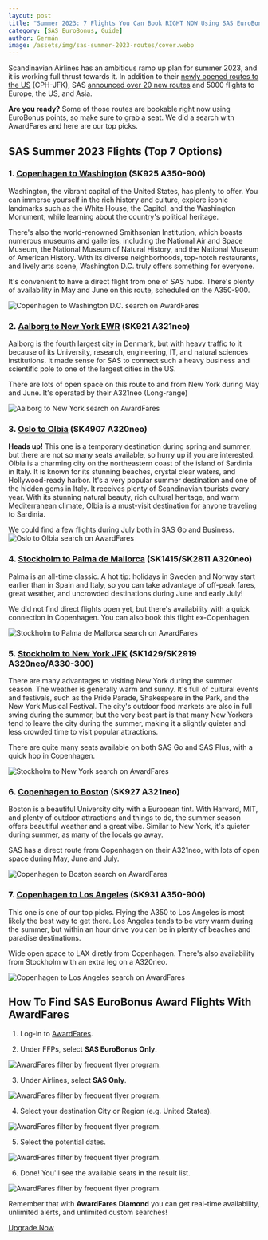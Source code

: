 ```yaml
---
layout: post
title: "Summer 2023: 7 Flights You Can Book RIGHT NOW Using SAS EuroBonus Points"
category: [SAS EuroBonus, Guide]
author: Germán
image: /assets/img/sas-summer-2023-routes/cover.webp
---
```


Scandinavian Airlines has an ambitious ramp up plan for summer 2023, and it is working full thrust towards it. In addition to their [newly opened routes to the US](https://blog.awardfares.com/a-review-of-sas-business-to-jfk/) (CPH-JFK), SAS [announced over 20 new routes](https://www.sasgroup.net/newsroom/press-releases/2023/sas-offers-more-routes-and-frequencies-for-the-summer/) and 5000 flights to Europe, the US, and Asia.

**Are you ready?** Some of those routes are bookable right now using EuroBonus points, so make sure to grab a seat. We did a search with AwardFares and here are our top picks.

## SAS Summer 2023 Flights (Top 7 Options)


### 1. [Copenhagen to Washington](https://awardfares.com/search?CPH.IAD.;a:SK;z:eurobonus) (SK925 A350-900)

Washington, the vibrant capital of the United States, has plenty to offer. You can immerse yourself in the rich history and culture, explore iconic landmarks such as the White House, the Capitol, and the Washington Monument, while learning about the country's political heritage. 

There's also the world-renowned Smithsonian Institution, which boasts numerous museums and galleries, including the National Air and Space Museum, the National Museum of Natural History, and the National Museum of American History. With its diverse neighborhoods, top-notch restaurants, and lively arts scene, Washington D.C. truly offers something for everyone.

It's convenient to have a direct flight from one of SAS hubs. There's plenty of availability in May and June on this route, scheduled on the A350-900.

<img src="/assets/img/sas-summer-2023-routes/1-cph-iad.webp" alt="Copenhagen to Washington D.C. search on AwardFares" />

### 2. [Aalborg to New York EWR](https://awardfares.com/search?AAL.EWR.;a:SK;z:eurobonus) (SK921 A321neo)

Aalborg is the fourth largest city in Denmark, but with heavy traffic to it because of its University, research, engineering, IT, and natural sciences institutions. It made sense for SAS to connect such a heavy business and scientific pole to one of the largest cities in the US.

There are lots of open space on this route to and from New York during May and June. It's operated by their A321neo (Long-range)

<img src="/assets/img/sas-summer-2023-routes/2-aal-ewr.webp" alt="Aalborg to New York search on AwardFares" />


### 3. [Oslo to Olbia](https://awardfares.com/search?OSL.OLB.;a:SK;z:eurobonus) (SK4907 A320neo)

**Heads up!** This one is a temporary destination during spring and summer, but there are not so many seats available, so hurry up if you are interested. Olbia is a charming city on the northeastern coast of the island of Sardinia in Italy. It is known for its stunning beaches, crystal clear waters, and Hollywood-ready harbor. It's a very popular summer destination and one of the hidden gems in Italy. It receives plenty of Scandinavian tourists every year. With its stunning natural beauty, rich cultural heritage, and warm Mediterranean climate, Olbia is a must-visit destination for anyone traveling to Sardinia.

We could find a few flights during July both in SAS Go and Business.
<img src="/assets/img/sas-summer-2023-routes/3-osl-olb.webp" alt="Oslo to Olbia search on AwardFares" />


### 4. [Stockholm to Palma de Mallorca](https://awardfares.com/search?ARN.PMI.;a:SK;z:eurobonus) (SK1415/SK2811 A320neo)

Palma is an all-time classic. A hot tip: holidays in Sweden and Norway start earlier than in Spain and Italy, so you can take advantage of off-peak fares, great weather, and uncrowded destinations during June and early July!

We did not find direct flights open yet, but there's availability with a quick connection in Copenhagen. You can also book this flight ex-Copenhagen.

<img src="/assets/img/sas-summer-2023-routes/4-arn-pmi.webp" alt="Stockholm to Palma de Mallorca search on AwardFares" />

### 5. [Stockholm to New York JFK](https://awardfares.com/search?ARN.JFK.;a:SK;z:eurobonus) (SK1429/SK2919 A320neo/A330-300)

There are many advantages to visiting New York during the summer season. The weather is generally warm and sunny. It's full of cultural events and festivals, such as the Pride Parade, Shakespeare in the Park, and the New York Musical Festival. The city's outdoor food markets are also in full swing during the summer, but the very best part is that many New Yorkers tend to leave the city during the summer, making it a slightly quieter and less crowded time to visit popular attractions.

There are quite many seats available on both SAS Go and SAS Plus, with a quick hop in Copenhagen. 

<img src="/assets/img/sas-summer-2023-routes/5-arn-jfk.webp" alt="Stockholm to New York search on AwardFares" />

### 6. [Copenhagen to Boston](https://awardfares.com/search?CPH.BOS.;a:SK;z:eurobonus) (SK927 A321neo)

Boston is a beautiful University city with a European tint. With Harvard, MIT, and plenty of outdoor attractions and things to do, the summer season offers beautiful weather and a great vibe. Similar to New York, it's quieter during summer, as many of the locals go away.

SAS has a direct route from Copenhagen on their A321neo, with lots of open space during May, June and July.

<img src="/assets/img/sas-summer-2023-routes/6-cph-bos.webp" alt="Copenhagen to Boston search on AwardFares"/>


### 7. [Copenhagen to Los Angeles](https://awardfares.com/search?CPH.LAX.;a:SK;z:eurobonus) (SK931 A350-900)

This one is one of our top picks. Flying the A350 to Los Angeles is most likely the best way to get there. Los Angeles tends to be very warm during the summer, but within an hour drive you can be in plenty of beaches and paradise destinations.

Wide open space to LAX diretly from Copenhagen. There's also availability from Stockholm with an extra leg on a A320neo.

<img src="/assets/img/sas-summer-2023-routes/7-cph-lax.webp" alt="Copenhagen to Los Angeles search on AwardFares" />


## How To Find SAS EuroBonus Award Flights With AwardFares

1. Log-in to [AwardFares](https://awardfares.com/search).

2. Under FFPs, select **SAS EuroBonus Only**.
<img src="/assets/img/sas-summer-2023-routes/awardfares-sas-howto-1.webp" alt="AwardFares filter by frequent flyer program." />

3. Under Airlines, select **SAS Only**.
<img src="/assets/img/sas-summer-2023-routes/awardfares-sas-howto-2.webp" alt="AwardFares filter by frequent flyer program." />

4. Select your destination City or Region (e.g. United States).
<img src="/assets/img/sas-summer-2023-routes/awardfares-sas-howto-3.webp" alt="AwardFares filter by frequent flyer program." />

5. Select the potential dates.
<img src="/assets/img/sas-summer-2023-routes/awardfares-sas-howto-4.webp" alt="AwardFares filter by frequent flyer program." />

6. Done! You'll see the available seats in the result list.
<img src="/assets/img/sas-summer-2023-routes/awardfares-sas-howto-5.webp" alt="AwardFares filter by frequent flyer program." />

Remember that with **AwardFares Diamond** you can get real-time availability, unlimited alerts, and unlimited custom searches!

[Upgrade Now](https://awardfares.com/pricing)


